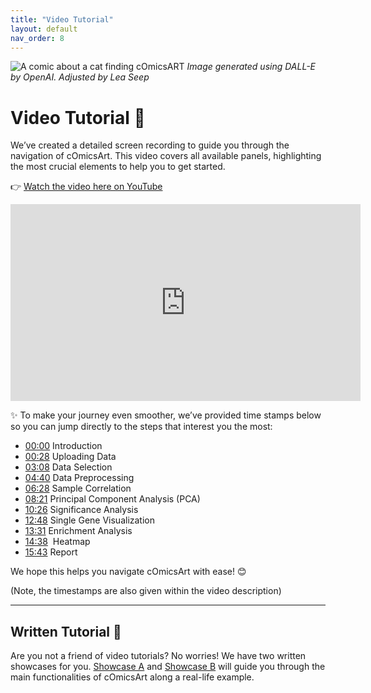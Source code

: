 ```yaml
---
title: "Video Tutorial"
layout: default
nav_order: 8
---
```


![A comic about a cat finding cOmicsART](/cOmicsArt/assets/images/cOmicsRabbit.png) *Image generated using DALL-E by OpenAI. Adjusted by Lea Seep*

# Video Tutorial 🎥

We’ve created a detailed screen recording to guide you through the navigation of cOmicsArt. This video covers all available panels, highlighting the most crucial elements to help you to get started.

👉 [Watch the video here on YouTube](https://www.youtube.com/watch?v=pTGjtIYQOak)

<iframe width="560" height="315" src="https://www.youtube.com/embed/pTGjtIYQOak?si=7Xu54qSF-YVIcWsH" title="YouTube video player" frameborder="0" allow="accelerometer; autoplay; clipboard-write; encrypted-media; gyroscope; picture-in-picture; web-share" referrerpolicy="strict-origin-when-cross-origin" allowfullscreen>

</iframe>

✨ To make your journey even smoother, we’ve provided time stamps below so you can jump directly to the steps that interest you the most:

-   [00:00](https://www.youtube.com/watch?v=pTGjtIYQOak&t=0s) Introduction
-   [00:28](https://www.youtube.com/watch?v=pTGjtIYQOak&t=28s) Uploading Data
-   [03:08](https://www.youtube.com/watch?v=pTGjtIYQOak&t=188s) Data Selection
-   [04:40](https://www.youtube.com/watch?v=pTGjtIYQOak&t=280s) Data Preprocessing
-   [06:28](https://www.youtube.com/watch?v=pTGjtIYQOak&t=388s) Sample Correlation
-   [08:21](https://www.youtube.com/watch?v=pTGjtIYQOak&t=501s) Principal Component Analysis (PCA)
-   [10:26](https://www.youtube.com/watch?v=pTGjtIYQOak&t=626s) Significance Analysis
-   [12:48](https://www.youtube.com/watch?v=pTGjtIYQOak&t=768s) Single Gene Visualization
-   [13:31](https://www.youtube.com/watch?v=pTGjtIYQOak&t=811s) Enrichment Analysis
-   [14:38](https://www.youtube.com/watch?v=pTGjtIYQOak&t=878s) ️ Heatmap
-   [15:43](https://www.youtube.com/watch?v=pTGjtIYQOak&t=943s) Report

We hope this helps you navigate cOmicsArt with ease! 😊

(Note, the timestamps are also given within the video description)

---

## Written Tutorial 📝

Are you not a friend of video tutorials? No worries! We have two written showcases for 
you. [Showcase A](showcases/showcase-a.md) and [Showcase B](showcases/showcase-b.md)
will guide you through the main functionalities of cOmicsArt along a real-life example.
